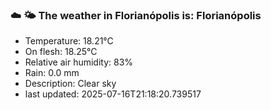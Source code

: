 ### ☁️ 🌤️  The weather in Florianópolis is: Florianópolis

- Temperature: 18.21°C
- On flesh: 18.25°C
- Relative air humidity: 83%
- Rain: 0.0 mm
- Description: Clear sky
- last updated: 2025-07-16T21:18:20.739517
